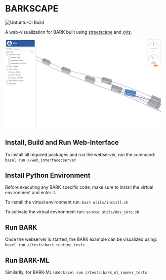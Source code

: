 # BARKSCAPE

![Ubtuntu-CI Build](https://github.com/bark-simulator/barkscape/workflows/CI/badge.svg)

A web-visualization for BARK built using [streetscape](https://github.com/uber/streetscape.gl) and [xviz](https://github.com/uber/xviz).


<p align="center">
<img src="utils/barkscape.png" alt="BARKSCAPE" />
</p>


## Install, Build and Run Web-Interface

To install all required packages and run the webserver, run the command:
`bazel run //web_interface:server`


## Install Python Environment

Before executing any BARK specific code, make sure to install the virtual environment and enter it.

To install the virtual environment run: `bash utils/install.sh`

To activate the virtual environment run: `source utils/dev_into.sh`


## Run BARK

Once the webserver is started, the BARK example can be visualized using:
`bazel run //tests:bark_runtime_tests`


## Run BARK-ML

Similarily, for BARK-ML use:
`bazel run //tests:bark_ml_runner_tests`